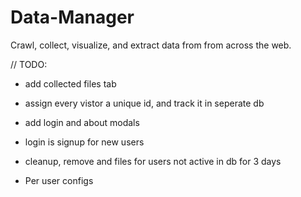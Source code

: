 # Data-Manager
Crawl, collect, visualize, and extract data from from across the web.

// TODO: 
- add collected files tab

- assign every vistor a unique id, and track it in seperate db

- add login and about modals
- login is signup for new users

- cleanup, remove and files for users not active in db for 3 days

- Per user configs